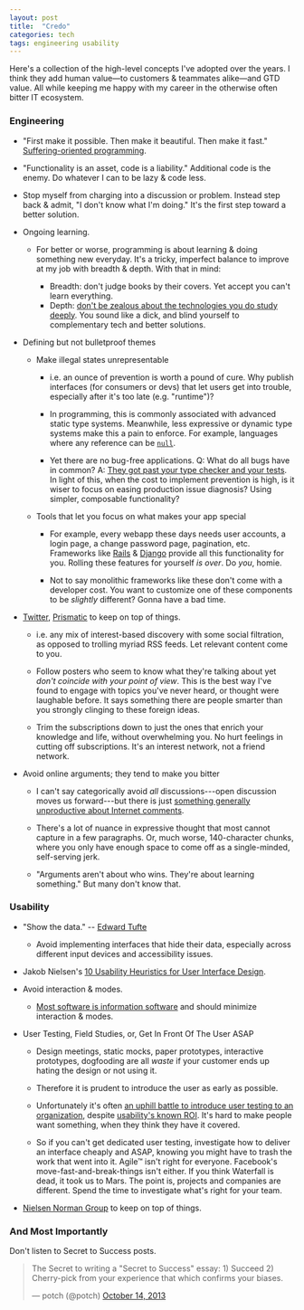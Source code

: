 ```yaml
---
layout: post
title:  "Credo"
categories: tech
tags: engineering usability
---
```


Here's a collection of the high-level concepts I've adopted over the years. I
think they add human value&mdash;to customers & teammates alike&mdash;and GTD
value. All while keeping me happy with my career in the otherwise often bitter
IT ecosystem.

### Engineering

* "First make it possible. Then make it beautiful. Then make it fast."
  [Suffering-oriented
  programming](http://nathanmarz.com/blog/suffering-oriented-programming.html).

* "Functionality is an asset, code is a liability." Additional code is the
  enemy. Do whatever I can to be lazy & code less.

* Stop myself from charging into a discussion or problem. Instead step back &
  admit, "I don't know what I'm doing." It's the first step toward a better
  solution.

*   Ongoing learning.

    *   For better or worse, programming is about learning & doing something new
        everyday. It's a tricky, imperfect balance to improve at my job with
        breadth & depth. With that in mind:

        *   Breadth: don't judge books by their covers. Yet accept you can't learn
            everything.
        *   Depth: [don't be zealous about the technologies you do study
            deeply](http://prog21.dadgum.com/128.html). You sound like a dick, and
            blind yourself to complementary tech and better solutions.

*   Defining but not bulletproof themes

    *   Make illegal states unrepresentable

        *   i.e. an ounce of prevention is worth a pound of cure. Why publish
            interfaces (for consumers or devs) that let users get into trouble,
            especially after it's too late (e.g. "runtime")?

        *   In programming, this is commonly associated with advanced static type
            systems. Meanwhile, less expressive or dynamic type systems make this
            a pain to enforce. For example, languages where any reference can be
            [`null`](https://twitter.com/franklinchen/status/271325240137756672).

        *   Yet there are no bug-free applications. Q: What do all bugs have in
            common? A: [They got past your type checker and your
            tests](http://www.infoq.com/presentations/Simple-Made-Easy). In light
            of this, when the cost to implement prevention is high, is it wiser to
            focus on easing production issue diagnosis? Using simpler, composable
            functionality?

    *   Tools that let you focus on what makes your app special

        *   For example, every webapp these days needs user accounts, a login
            page, a change password page, pagination, etc. Frameworks like
            [Rails](http://rubyonrails.org/) &
            [Django](https://www.djangoproject.com/) provide all this
            functionality for you. Rolling these features for yourself _is over_.
            Do _you_, homie.

        *   Not to say monolithic frameworks like these don't come with a
            developer cost. You want to customize one of these components to be
            _slightly_ different? Gonna have a bad time.

*   [Twitter](http://twitter.com), [Prismatic](http://getprismatic.com/) to keep
    on top of things.

    *   i.e. any mix of interest-based discovery with some social filtration, as
        opposed to trolling myriad RSS feeds. Let relevant content come to you.

    *   Follow posters who seem to know what they're talking about yet *don't
        coincide with your point of view*. This is the best way I've found to
        engage with topics you've never heard, or thought were laughable
        before. It says something there are people smarter than you strongly
        clinging to these foreign ideas.

    *   Trim the subscriptions down to just the ones that enrich your knowledge and life,
        without overwhelming you. No hurt feelings in cutting off subscriptions.
        It's an interest network, not a friend network.

*   Avoid online arguments; they tend to make you bitter

    *   I can't say categorically avoid *all* discussions---open discussion moves
        us forward---but there is just [something generally unproductive about
        Internet comments](http://xkcd.com/386/).

    *   There's a lot of nuance in expressive thought that most cannot capture in
        a few paragraphs. Or, much worse, 140-character chunks, where you only
        have enough space to come off as a single-minded, self-serving jerk.

    *   "Arguments aren't about who wins. They're about learning something." But
        many don't know that.

### Usability

*   "Show the data." -- [Edward Tufte](http://www.edwardtufte.com/tufte/)

    *   Avoid implementing interfaces that hide their data, especially across
        different input devices and accessibility issues.

*   Jakob Nielsen's [10 Usability Heuristics for User Interface
    Design](http://www.nngroup.com/articles/ten-usability-heuristics/).

*   Avoid interaction & modes.

    *   [Most software is information
        software](http://worrydream.com/MagicInk/#most_software_is_information_software)
        and should minimize interaction & modes.

*   User Testing, Field Studies, or, Get In Front Of The User ASAP

    *   Design meetings, static mocks, paper prototypes, interactive prototypes,
        dogfooding are all _waste_ if your customer ends up hating the design or
        not using it.

    *   Therefore it is prudent to introduce the user as early as possible.

    *   Unfortunately it's often [an uphill battle to introduce user testing to an
        organization](http://www.nngroup.com/articles/usability-maturity-stages-1-4/),
        despite [usability's known
        ROI](https://www.google.com/search?q=usability+roi). It's hard to make
        people want something, when they think they have it covered.

    *   So if you can't get dedicated user testing, investigate how to deliver an
        interface cheaply and ASAP, knowing you might have to trash the work that
        went into it. Agile&trade; isn't right for everyone. Facebook's
        move-fast-and-break-things isn't either. If you think Waterfall is dead,
        it took us to Mars. The point is, projects and companies are different.
        Spend the time to investigate what's right for your team.

*   [Nielsen Norman Group](http://www.nngroup.com/) to keep on top of things.

### And Most Importantly

Don't listen to Secret to Success posts.

<blockquote class="twitter-tweet"><p>The Secret to writing a &quot;Secret to Success&quot; essay:&#10;1) Succeed&#10;2) Cherry-pick from your experience that which confirms your biases.</p>&mdash; potch (@potch) <a href="https://twitter.com/potch/statuses/389870599243194369">October 14, 2013</a></blockquote>
<script src="//platform.twitter.com/widgets.js" charset="utf-8"></script>

